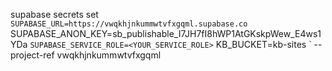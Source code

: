 supabase secrets set `
  SUPABASE_URL=https://vwqkhjnkummwtvfxgqml.supabase.co `
  SUPABASE_ANON_KEY=sb_publishable_I7JH7fI8hWP1AtGKskpWew_E4ws1YDa `
  SUPABASE_SERVICE_ROLE=<YOUR_SERVICE_ROLE> `
  KB_BUCKET=kb-sites `
  --project-ref vwqkhjnkummwtvfxgqml